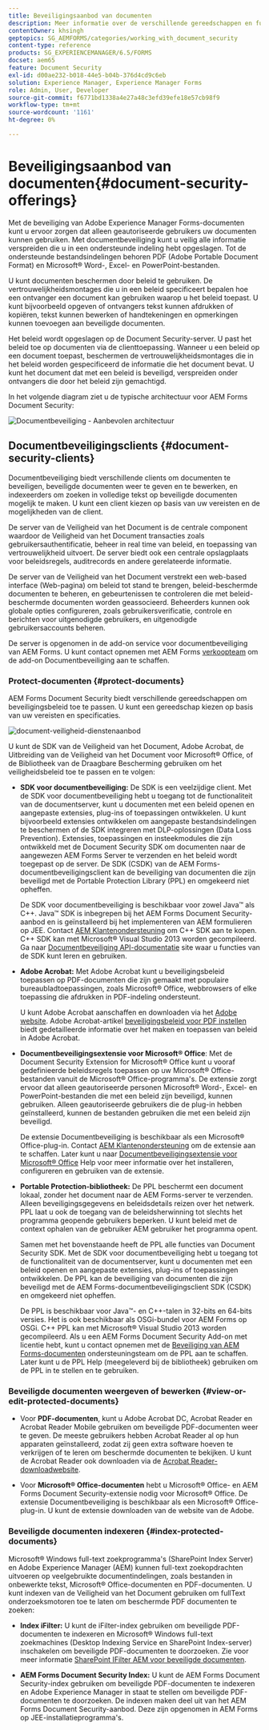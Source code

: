 ```yaml
---
title: Beveiligingsaanbod van documenten
description: Meer informatie over de verschillende gereedschappen en functies van AEM documentbeveiliging.
contentOwner: khsingh
geptopics: SG_AEMFORMS/categories/working_with_document_security
content-type: reference
products: SG_EXPERIENCEMANAGER/6.5/FORMS
docset: aem65
feature: Document Security
exl-id: d00ae232-b018-44e5-b04b-376d4cd9c6eb
solution: Experience Manager, Experience Manager Forms
role: Admin, User, Developer
source-git-commit: f6771bd1338a4e27a48c3efd39efe18e57cb98f9
workflow-type: tm+mt
source-wordcount: '1161'
ht-degree: 0%

---
```


# Beveiligingsaanbod van documenten{#document-security-offerings}

Met de beveiliging van Adobe Experience Manager Forms-documenten kunt u ervoor zorgen dat alleen geautoriseerde gebruikers uw documenten kunnen gebruiken. Met documentbeveiliging kunt u veilig alle informatie verspreiden die u in een ondersteunde indeling hebt opgeslagen. Tot de ondersteunde bestandsindelingen behoren PDF (Adobe Portable Document Format) en Microsoft® Word-, Excel- en PowerPoint-bestanden.

U kunt documenten beschermen door beleid te gebruiken. De vertrouwelijkheidsmontages die u in een beleid specificeert bepalen hoe een ontvanger een document kan gebruiken waarop u het beleid toepast. U kunt bijvoorbeeld opgeven of ontvangers tekst kunnen afdrukken of kopiëren, tekst kunnen bewerken of handtekeningen en opmerkingen kunnen toevoegen aan beveiligde documenten.

Het beleid wordt opgeslagen op de Document Security-server. U past het beleid toe op documenten via de clienttoepassing. Wanneer u een beleid op een document toepast, beschermen de vertrouwelijkheidsmontages die in het beleid worden gespecificeerd de informatie die het document bevat. U kunt het document dat met een beleid is beveiligd, verspreiden onder ontvangers die door het beleid zijn gemachtigd.

In het volgende diagram ziet u de typische architectuur voor AEM Forms Document Security:

![Documentbeveiliging - Aanbevolen architectuur](do-not-localize/document_security_architecture.png)

## Documentbeveiligingsclients {#document-security-clients}

Documentbeveiliging biedt verschillende clients om documenten te beveiligen, beveiligde documenten weer te geven en te bewerken, en indexeerders om zoeken in volledige tekst op beveiligde documenten mogelijk te maken. U kunt een client kiezen op basis van uw vereisten en de mogelijkheden van de client.

De server van de Veiligheid van het Document is de centrale component waardoor de Veiligheid van het Document transacties zoals gebruikersauthentificatie, beheer in real time van beleid, en toepassing van vertrouwelijkheid uitvoert. De server biedt ook een centrale opslagplaats voor beleidsregels, auditrecords en andere gerelateerde informatie.

De server van de Veiligheid van het Document verstrekt een web-based interface (Web-pagina) om beleid tot stand te brengen, beleid-beschermde documenten te beheren, en gebeurtenissen te controleren die met beleid-beschermde documenten worden geassocieerd. Beheerders kunnen ook globale opties configureren, zoals gebruikersverificatie, controle en berichten voor uitgenodigde gebruikers, en uitgenodigde gebruikersaccounts beheren.

De server is opgenomen in de add-on service voor documentbeveiliging van AEM Forms. U kunt contact opnemen met AEM Forms [verkoopteam](https://business.adobe.com/request-consultation/experience-cloud.html?s_osc=70114000002JNwKAAW&amp;s_iid=70114000002JHs3AAG) om de add-on Documentbeveiliging aan te schaffen.

### Protect-documenten {#protect-documents}

AEM Forms Document Security biedt verschillende gereedschappen om beveiligingsbeleid toe te passen. U kunt een gereedschap kiezen op basis van uw vereisten en specificaties.

![document-veiligheid-dienstenaanbod](assets/document-security-offerings.png)

U kunt de SDK van de Veiligheid van het Document, Adobe Acrobat, de Uitbreiding van de Veiligheid van het Document voor Microsoft® Office, of de Bibliotheek van de Draagbare Bescherming gebruiken om het veiligheidsbeleid toe te passen en te volgen:

* **SDK voor documentbeveiliging:** De SDK is een veelzijdige client. Met de SDK voor documentbeveiliging hebt u toegang tot de functionaliteit van de documentserver, kunt u documenten met een beleid openen en aangepaste extensies, plug-ins of toepassingen ontwikkelen. U kunt bijvoorbeeld extensies ontwikkelen om aangepaste bestandsindelingen te beschermen of de SDK integreren met DLP-oplossingen (Data Loss Prevention). Extensies, toepassingen en insteekmodules die zijn ontwikkeld met de Document Security SDK om documenten naar de aangewezen AEM Forms Server te verzenden en het beleid wordt toegepast op de server. De SDK (CSDK) van de AEM Forms-documentbeveiligingsclient kan de beveiliging van documenten die zijn beveiligd met de Portable Protection Library (PPL) en omgekeerd niet opheffen.

  De SDK voor documentbeveiliging is beschikbaar voor zowel Java™ als C++. Java™ SDK is inbegrepen bij het AEM Forms Document Security-aanbod en is geïnstalleerd bij het implementeren van AEM formulieren op JEE. Contact [AEM Klantenondersteuning](https://experienceleague.adobe.com/?support-solution=General&amp;support-tab=home#support) om C++ SDK aan te kopen. C++ SDK kan met Microsoft® Visual Studio 2013 worden gecompileerd. Ga naar [Documentbeveiliging API-documentatie](https://help.adobe.com/en_US/livecycle/11.0/Services/WS92d06802c76abadb76c48dfe12dbeb3e281-7ff0.2.html) site waar u functies van de SDK kunt leren en gebruiken.

* **Adobe Acrobat:** Met Adobe Acrobat kunt u beveiligingsbeleid toepassen op PDF-documenten die zijn gemaakt met populaire bureaubladtoepassingen, zoals Microsoft® Office, webbrowsers of elke toepassing die afdrukken in PDF-indeling ondersteunt.

  U kunt Adobe Acrobat aanschaffen en downloaden via het [Adobe website](https://www.adobe.com/acrobat/free-trial-download.html). Adobe Acrobat-artikel [beveiligingsbeleid voor PDF instellen](https://helpx.adobe.com/acrobat/using/setting-security-policies-pdfs.html) biedt gedetailleerde informatie over het maken en toepassen van beleid in Adobe Acrobat.

* **Documentbeveiligingsextensie voor Microsoft® Office**: Met de Document Security Extension for Microsoft® Office kunt u vooraf gedefinieerde beleidsregels toepassen op uw Microsoft® Office-bestanden vanuit de Microsoft® Office-programma&#39;s. De extensie zorgt ervoor dat alleen geautoriseerde personen Microsoft® Word-, Excel- en PowerPoint-bestanden die met een beleid zijn beveiligd, kunnen gebruiken. Alleen geautoriseerde gebruikers die de plug-in hebben geïnstalleerd, kunnen de bestanden gebruiken die met een beleid zijn beveiligd.

  De extensie Documentbeveiliging is beschikbaar als een Microsoft® Office-plug-in. Contact [AEM Klantenondersteuning](https://helpx.adobe.com/ca/marketing-cloud/contact-support.html) om de extensie aan te schaffen. Later kunt u naar [Documentbeveiligingsextensie voor Microsoft® Office](https://experienceleague.adobe.com/docs/experience-manager-document-security/using/download-installer.html?lang=en) Help voor meer informatie over het installeren, configureren en gebruiken van de extensie.

* **Portable Protection-bibliotheek:** De PPL beschermt een document lokaal, zonder het document naar de AEM Forms-server te verzenden. Alleen beveiligingsgegevens en beleidsdetails reizen over het netwerk. PPL laat u ook de toegang van de beleidsherwinning tot slechts het programma geopende gebruikers beperken. U kunt beleid met de context ophalen van de gebruiker AEM gebruiker het programma opent.

  Samen met het bovenstaande heeft de PPL alle functies van Document Security SDK. Met de SDK voor documentbeveiliging hebt u toegang tot de functionaliteit van de documentserver, kunt u documenten met een beleid openen en aangepaste extensies, plug-ins of toepassingen ontwikkelen. De PPL kan de beveiliging van documenten die zijn beveiligd met de AEM Forms-documentbeveiligingsclient SDK (CSDK) en omgekeerd niet opheffen.

  De PPL is beschikbaar voor Java™- en C++-talen in 32-bits en 64-bits versies. Het is ook beschikbaar als OSGi-bundel voor AEM Forms op OSGi. C++ PPL kan met Microsoft® Visual Studio 2013 worden gecompileerd. Als u een AEM Forms Document Security Add-on met licentie hebt, kunt u contact opnemen met de [Beveiliging van AEM Forms-documenten](https://experienceleague.adobe.com/?support-solution=General&amp;support-tab=home#support) ondersteuningsteam om de PPL aan te schaffen. Later kunt u de PPL Help (meegeleverd bij de bibliotheek) gebruiken om de PPL in te stellen en te gebruiken.

### Beveiligde documenten weergeven of bewerken {#view-or-edit-protected-documents}

* Voor **PDF-documenten**, kunt u Adobe Acrobat DC, Acrobat Reader en Acrobat Reader Mobile gebruiken om beveiligde PDF-documenten weer te geven. De meeste gebruikers hebben Acrobat Reader al op hun apparaten geïnstalleerd, zodat zij geen extra software hoeven te verkrijgen of te leren om beschermde documenten te bekijken. U kunt de Acrobat Reader ook downloaden via de [Acrobat Reader-downloadwebsite](https://get.adobe.com/reader/).

* Voor **Microsoft® Office-documenten** hebt u Microsoft® Office- en AEM Forms Document Security-extensie nodig voor Microsoft® Office. De extensie Documentbeveiliging is beschikbaar als een Microsoft® Office-plug-in. U kunt de extensie downloaden van de website van de Adobe.

### Beveiligde documenten indexeren {#index-protected-documents}

Microsoft® Windows full-text zoekprogramma&#39;s (SharePoint Index Server) en Adobe Experience Manager (AEM) kunnen full-text zoekopdrachten uitvoeren op veelgebruikte documentindelingen, zoals bestanden in onbewerkte tekst, Microsoft® Office-documenten en PDF-documenten. U kunt indexen van de Veiligheid van het Document gebruiken om fullText onderzoeksmotoren toe te laten om beschermde PDF documenten te zoeken:

* **Index iFilter:** U kunt de iFilter-index gebruiken om beveiligde PDF-documenten te indexeren en Microsoft® Windows full-text zoekmachines (Desktop Indexing Service en SharePoint Index-server) inschakelen om beveiligde PDF-documenten te doorzoeken. Zie voor meer informatie [SharePoint IFilter AEM voor beveiligde documenten](assets/sharepoint-ifilter-doc-security.pdf).

* **AEM Forms Document Security Index:** U kunt de AEM Forms Document Security-index gebruiken om beveiligde PDF-documenten te indexeren en Adobe Experience Manager in staat te stellen om beveiligde PDF-documenten te doorzoeken. De indexen maken deel uit van het AEM Forms Document Security-aanbod. Deze zijn opgenomen in AEM Forms op JEE-installatieprogramma&#39;s.
